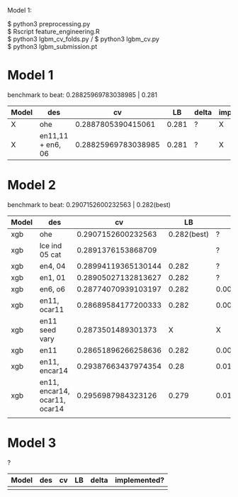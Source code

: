 Model 1: 

$ python3 preprocessing.py 
<br>
$ Rscript feature_engineering.R
<br>
$ python3 lgbm_cv_folds.py / $ python3 lgbm_cv.py 
<br>
$ python3 lgbm_submission.pt
# Model 1 


benchmark to beat: 0.28825969783038985 |  0.281 

Model | des| cv | LB |  delta | implemented? 
--- | --- | --- | --- | --- | ---
 X | ohe  |  0.2887805390415061 |  0.281   |  ? |  X 
 X | en11,11 + en6, 06  |  0.28825969783038985 |  0.281  |  ? |  X 


# Model 2 

benchmark to beat: 0.2907152600232563  | 0.282(best)

Model | des| cv | LB |  delta | implemented? 
--- | --- | --- | --- | --- | ---
xgb | ohe |  0.2907152600232563  | 0.282(best)   | ?  | Y
xgb | lce ind 05 cat |  0.2891376153868709  |    | ?  | X
xgb | en4, 04 |  0.28994119365130144   |  0.282  | ?  | Y
xgb | en1, 01 | 0.28905027132813627   |  0.282  | ?  |  Y
xgb | en6, o6 | 0.28774070939103197  | 0.282   |  0.005 |  Y
xgb | en11, ocar11 | 0.28689584177200333  |  0.282  | 0.004895841772  |  Y
xgb | en11 seed vary | 0.2873501489301373   |  X  | X  |  X
xgb | en11 | 0.28651896266258636   | 0.282   | 0.0045189626625  |  X
xgb | en11, encar14  | 0.29387663437974354  | 0.28   | 0.0138766343797  |  X
xgb | en11, encar14, ocar11, ocar14  | 0.2956987984323126  | 0.279   | 0.0166987984323126  |  X
 |  |   |    |   |  


# Model 3 

?


Model | des| cv | LB |  delta | implemented? 
--- | --- | --- | --- | --- | ---
 |  |   |    |   |  
